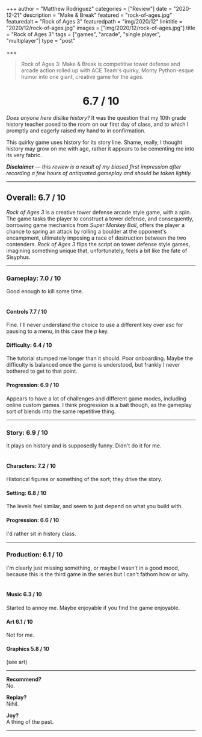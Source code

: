 +++
author = "Matthew Rodriguez"
categories = ["Review"]
date = "2020-12-21"
description = "Make & Break"
featured = "rock-of-ages.jpg"
featuredalt = "Rock of Ages 3"
featuredpath = "img/2020/12"
linktitle = "2020/12/rock-of-ages.jpg"
images = ["img/2020/12/rock-of-ages.jpg"]
title = "Rock of Ages 3"
tags = ["games", "arcade", "single player", "multiplayer"]
type = "post"

+++

> Rock of Ages 3: Make & Break is competitive tower defense and arcade action rolled up with ACE Team's quirky, Monty Python-esque humor into one giant, creative game for the ages.

<h1 style="text-align: center">6.7 / 10</h1>

*Does anyone here dislike history?* It was the question that my 10th grade history teacher posed to the room on our first day of class, and to which I promptly and eagerly raised my hand to in confirmation.

This quirky game uses history for its story line. Shame, really, I thought history may grow on me with age, rather it appears to be cementing me into its very fabric.

*<b>Disclaimer</b> &mdash; this review is a result of my biased first impression after recording a few hours of antiquated gameplay and should be taken lightly.*

***

## Overall: 6.7 / 10

*Rock of Ages 3* is a creative tower defense arcade style game, with a spin. The game tasks the player to construct a tower defense, and consequently, borrowing game mechanics from *Super Monkey Ball*, offers the player a chance to spring an attack by rolling a boulder at the opponent's encampment, ultimately imposing a race of destruction between the two contenders. *Rock of Ages 3* flips the script on tower defense style games, imagining something unique that, unfortunately, feels a bit like the fate of Sisyphus.

***

### Gameplay: 7.0 / 10
Good enough to kill some time.
<br>
<br>

#### Controls 7.7 / 10
Fine. I'll never understand the choice to use a different key over *esc* for pausing to a menu, in this case the *p* key.

#### Difficulty: 6.4 / 10
The tutorial stumped me longer than it should. Poor onboarding. Maybe the difficulty is balanced once the game is understood, but frankly I never bothered to get to that point.

#### Progression: 6.9 / 10
Appears to have a lot of challenges and different game modes, including online custom games. I think progression is a bait though, as the gameplay sort of blends into the same repetitive thing.

***

### Story: 6.9 / 10
It plays on history and is supposedly funny. Didn't do it for me.
<br>
<br>

#### Characters: 7.2 / 10
Historical figures or something of the sort; they drive the story.

#### Setting: 6.8 / 10
The levels feel similar, and seem to just depend on what you build with.

#### Progression: 6.6 / 10
I'd rather sit in history class.

***

### Production: 6.1 / 10
I'm clearly just missing something, or maybe I wasn't in a good mood, because this is the third game in the series but I can't fathom how or why.
<br>
<br>

#### Music 6.3 / 10
Started to annoy me. Maybe enjoyable if you find the game enjoyable.

#### Art 6.1 / 10
Not for me.

#### Graphics 5.8 / 10
(see art)

***

**Recommend?**  
No.

**Replay?**  
Nihil.

**Joy?**  
A thing of the past.

***
